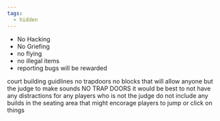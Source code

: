 ```yaml
---
tags:
  - hidden
---
```

- No Hacking 
- No Griefing 
- no flying
- no illegal items
- reporting bugs will be rewarded

court building guidlines
no trapdoors
no blocks that will allow anyone but the judge to make sounds
NO TRAP DOORS
it would be best to not have any distractions for any players who is not the judge
do not include any builds in the seating area that might encorage players to jump or click on things